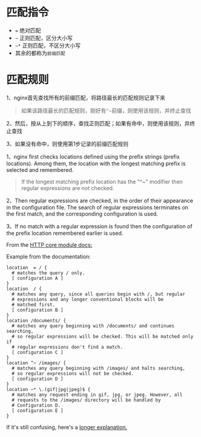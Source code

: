 # 匹配指令
- `=` 绝对匹配
- `~` 正则匹配，区分大小写
- `~*` 正则匹配，不区分大小写
- 其余的都称为`前缀匹配`

# 匹配规则
1、nginx首先查找所有的前缀匹配，将路径最长的匹配规则记录下来
> 如果该路径最长的匹配规则，刚好有`^~`前缀，则使用该规则，并终止查找

2、然后，按从上到下的顺序，查找正则匹配；如果有命中，则使用该规则，并终止查找

3、如果没有命中，则使用第1步记录的前缀匹配规则


1、nginx first checks locations defined using the prefix strings (prefix locations). Among them, the location with the longest matching prefix is selected and remembered. 
  > If the longest matching prefix location has the “^~” modifier then regular expressions are not checked.

2、Then regular expressions are checked, in the order of their appearance in the configuration file. The search of regular expressions terminates on the first match, and the corresponding configuration is used.

3、If no match with a regular expression is found then the configuration of the prefix location remembered earlier is used.

From the [HTTP core module docs:](https://nginx.org/en/docs/http/ngx_http_core_module.html#location)


Example from the documentation:
```nginx
location  = / {
  # matches the query / only.
  [ configuration A ] 
}
location  / {
  # matches any query, since all queries begin with /, but regular
  # expressions and any longer conventional blocks will be
  # matched first.
  [ configuration B ] 
}
location /documents/ {
  # matches any query beginning with /documents/ and continues searching,
  # so regular expressions will be checked. This will be matched only if
  # regular expressions don't find a match.
  [ configuration C ] 
}
location ^~ /images/ {
  # matches any query beginning with /images/ and halts searching,
  # so regular expressions will not be checked.
  [ configuration D ] 
}
location ~* \.(gif|jpg|jpeg)$ {
  # matches any request ending in gif, jpg, or jpeg. However, all
  # requests to the /images/ directory will be handled by
  # Configuration D.   
  [ configuration E ] 
}
```
If it's still confusing, here's a [longer explanation.](http://nginx.org/en/docs/http/ngx_http_core_module.html#location)
